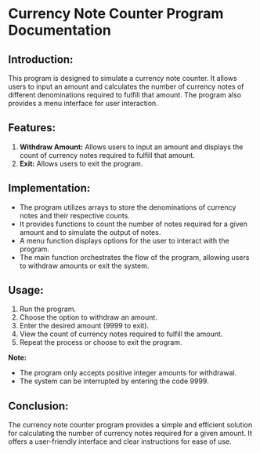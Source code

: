 # Currency Note Counter Program Documentation

## Introduction:
This program is designed to simulate a currency note counter. It allows users to input an amount and calculates the number of currency notes of different denominations required to fulfill that amount. The program also provides a menu interface for user interaction.

## Features:
1. **Withdraw Amount:** Allows users to input an amount and displays the count of currency notes required to fulfill that amount.
2. **Exit:** Allows users to exit the program.

## Implementation:
- The program utilizes arrays to store the denominations of currency notes and their respective counts.
- It provides functions to count the number of notes required for a given amount and to simulate the output of notes.
- A menu function displays options for the user to interact with the program.
- The main function orchestrates the flow of the program, allowing users to withdraw amounts or exit the system.

## Usage:
1. Run the program.
2. Choose the option to withdraw an amount.
3. Enter the desired amount (9999 to exit).
4. View the count of currency notes required to fulfill the amount.
5. Repeat the process or choose to exit the program.

**Note:** 
- The program only accepts positive integer amounts for withdrawal.
- The system can be interrupted by entering the code 9999.

## Conclusion:
The currency note counter program provides a simple and efficient solution for calculating the number of currency notes required for a given amount. It offers a user-friendly interface and clear instructions for ease of use.
